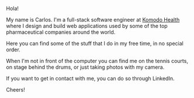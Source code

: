 Hola!

My name is Carlos. I'm a full-stack software engineer at
[Komodo Health](https://komodohealth.com) where I design and build web
applications used by some of the top pharmaceutical companies around the world.

Here you can find some of the stuff that I do in my free time, in no special order.

When I'm not in front of the computer you can find me on the tennis courts,
on stage behind the drums, or just taking photos with my camera.

If you want to get in contact with me, you can do so through LinkedIn.

Cheers!
